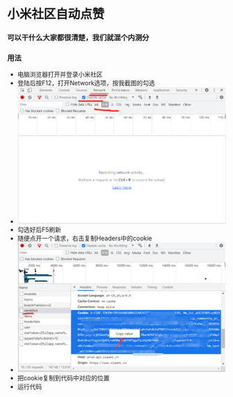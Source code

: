 # 小米社区自动点赞

### 可以干什么大家都很清楚，我们就混个内测分

### 用法

- 电脑浏览器打开并登录小米社区
- 登陆后按F12，打开Network选项，按我截图的勾选
- ![avatar](./tutorial/调试.png)
- 勾选好后F5刷新
- 随便点开一个请求，右击复制Headers中的cookie
- ![avatar](./tutorial/获取cookie.png)
- 把cookie复制到代码中对应的位置
- 运行代码
